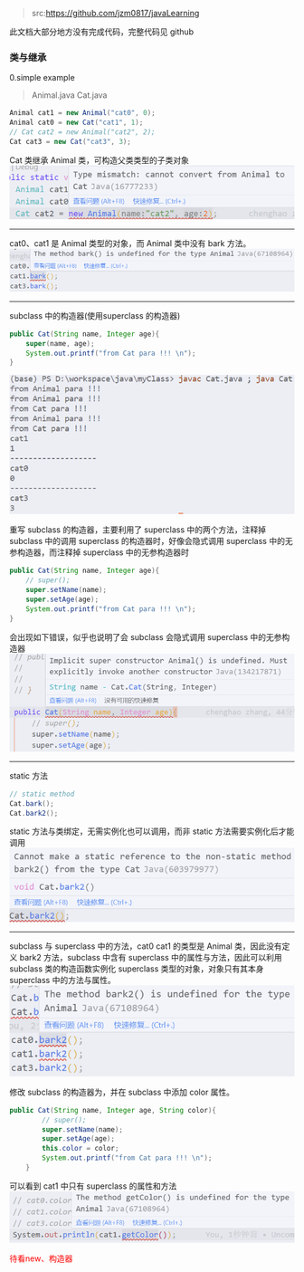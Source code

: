 
> src:https://github.com/jzm0817/javaLearning

此文档大部分地方没有完成代码，完整代码见 github

### 类与继承

0.simple example

> Animal.java  Cat.java

```java 
Animal cat1 = new Animal("cat0", 0);
Animal cat0 = new Cat("cat1", 1);
// Cat cat2 = new Animal("cat2", 2);
Cat cat3 = new Cat("cat3", 3);
```

Cat 类继承 Animal 类，可构造父类类型的子类对象
![Alt text](image.png)

---

cat0、cat1 是 Animal 类型的对象，而 Animal 类中没有 bark 方法。
![Alt text](image-1.png)

---

subclass 中的构造器(使用superclass 的构造器)
```java
public Cat(String name, Integer age){
    super(name, age);
    System.out.printf("from Cat para !!! \n");
}
```
![Alt text](image-2.png)

重写 subclass 的构造器，主要利用了 superclass 中的两个方法，注释掉 subclass 中的调用 superclass 的构造器时，好像会隐式调用 superclass 中的无参构造器，而注释掉 superclass 中的无参构造器时
```java
public Cat(String name, Integer age){
    // super();
    super.setName(name);
    super.setAge(age);
    System.out.printf("from Cat para !!! \n");
}
```
会出现如下错误，似乎也说明了会 subclass 会隐式调用 superclass 中的无参构造器
![Alt text](image-3.png)

----

static 方法
```java
// static method
Cat.bark();
Cat.bark2();
```
static 方法与类绑定，无需实例化也可以调用，而非 static 方法需要实例化后才能调用
![Alt text](image-4.png)

---

subclass 与 superclass 中的方法，cat0 cat1 的类型是 Animal 类，因此没有定义 bark2 方法，subclass 中含有 superclass 中的属性与方法，因此可以利用 subclass 类的构造函数实例化 superclass 类型的对象，对象只有其本身 superclass 中的方法与属性。
![Alt text](image-5.png)

修改 subclass 的构造器为，并在 subclass 中添加 color 属性。
```java
public Cat(String name, Integer age, String color){
        // super();
        super.setName(name);
        super.setAge(age);
        this.color = color;
        System.out.printf("from Cat para !!! \n");
    }
```

可以看到 cat1 中只有 superclass 的属性和方法
![Alt text](image-6.png)


<font color=red>待看new、构造器</font>

